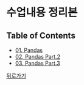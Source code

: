 # 수업내용 정리본
## Table of Contents
- [01. Pandas](https://wind-kyle.github.io/ai-course-fundamentals/docs/01.%20Pandas)
- [02. Pandas Part.2](https://wind-kyle.github.io/ai-course-fundamentals/docs/02.%20Pandas%20Part%202)
- [03. Pandas Part.3](https://wind-kyle.github.io/ai-course-fundamentals/docs/03.%20Pandas%20Part%203)

[뒤로가기](https://wind-kyle.github.io/ai-course-fundamentals/)

